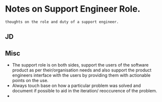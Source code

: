 # Notes on Support Engineer Role.

`thoughts on the role and duty of a support engineer.`

## JD

## Misc

- The support role is on both sides, support the users of the software product as per their/organisation needs and also support the product engineers interface with the users by providing them with actionable points on the use.
- Always touch base on how a particular problem was solved and document if possible to aid in the iteration/ reoccurence of the problem.
- 